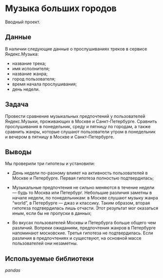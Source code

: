 # Музыка больших городов

Вводный проект.

## Данные

В наличии следующие данные о прослушиваниях треков в сервисе Яндекс.Музыка:
- название трека;
- имя исполнителя;
- название жанра;
- город пользователя;
- время начала прослушивания;
- день недели.

## Задача

Провести сравнение музыкальных предпочтений у пользователей Яндекс.Музыки, проживающих в Москве и Санкт-Петербурге. Сравнить прослушивания в понедельник, среду и пятницу по городам, а также сравнить жанры, которые слушают пользователи утром в понедельник и вечером в пятницу в Москве и Санкт-Петербурге.  

## Выводы

Мы проверили три гипотезы и установили:

- День недели по-разному влияет на активность пользователей в Москве и Петербурге.
Первая гипотеза полностью подтвердилась;

- Музыкальные предпочтения не сильно меняются в течение недели — будь то Москва или Петербург. Небольшие различия заметны в начале недели, по понедельникам:
в Москве слушают музыку жанра “world”, в Петербурге — джаз и классику.
Таким образом, вторая гипотеза подтвердилась лишь отчасти. Этот результат мог оказаться иным, если бы не пропуски в данных;

- Во вкусах пользователей Москвы и Петербурга больше общего чем различий. Вопреки ожиданиям, предпочтения жанров в Петербурге напоминают московские.
Третья гипотеза не подтвердилась. Если различия в предпочтениях и существуют, на основной массе пользователей они незаметны.

## Используемые библиотеки

*pandas*
